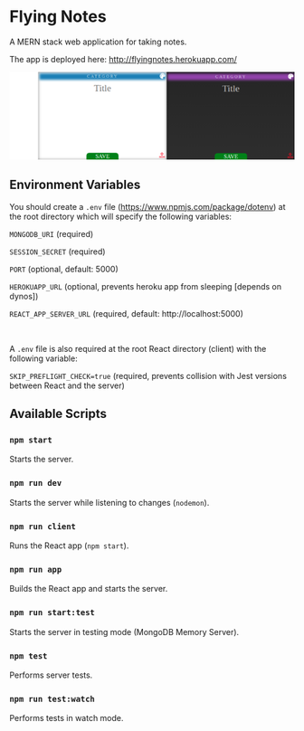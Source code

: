 # Flying Notes

A MERN stack web application for taking notes.

The app is deployed here: http://flyingnotes.herokuapp.com/

![Notes](/images/notes.png)</br>

## Environment Variables

You should create a `.env` file (https://www.npmjs.com/package/dotenv) at the root directory which will specify the following variables:</br>

`MONGODB_URI` (required)</br>

`SESSION_SECRET` (required)</br>

`PORT` (optional, default: 5000)</br>

`HEROKUAPP_URL` (optional, prevents heroku app from sleeping [depends on dynos])</br>

`REACT_APP_SERVER_URL` (required, default: http://localhost:5000)</br>

</br>

A `.env` file is also required at the root React directory (client) with the following variable:</br>

`SKIP_PREFLIGHT_CHECK=true` (required, prevents collision with Jest versions between React and the server)</br>

## Available Scripts

### `npm start`

Starts the server.</br>

### `npm run dev`

Starts the server while listening to changes (`nodemon`).</br>

### `npm run client`

Runs the React app (`npm start`).</br>

### `npm run app`

Builds the React app and starts the server.

### `npm run start:test`

Starts the server in testing mode (MongoDB Memory Server).</br>

### `npm test`

Performs server tests.</br>

### `npm run test:watch`

Performs tests in watch mode.
